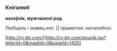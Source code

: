 ### Кнігалюб
**назоўнік, мужчынскі род**

Любіцель і знавец кніг. || прыметнік: кнігалюбскі.

<a rel="author">[http://rv-blr.com/](http://rv-blr.com/slounik.jsp?letterId=0&maskId=0&pageId=1420)</a>
